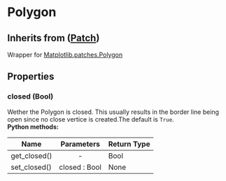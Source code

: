 # Polygon

## Inherits from ([Patch](./patch.md))

Wrapper for [Matplotlib.patches.Polygon](https://matplotlib.org/stable/api/_as_gen/matplotlib.patches.Polygon.html)

## Properties

[//]: # (--8<-- [start:polygon-props])
### closed (Bool)
Wether the Polygon is closed. This usually results in the border line being open since no close vertice is created.The default is `True`.<br>
**Python methods:**

| Name | Parameters | Return Type |
| -------------- |:------------------:|---------------|
|get_closed() | - | Bool|
|set_closed() | closed  : Bool| None |

[//]: # (--8<-- [end:polygon-props])